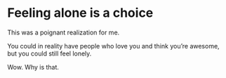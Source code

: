 # Feeling alone is a choice


This was a poignant realization for me.

You could in reality have people who love you and think you’re awesome, but
you could still feel lonely.

Wow. Why is that.

